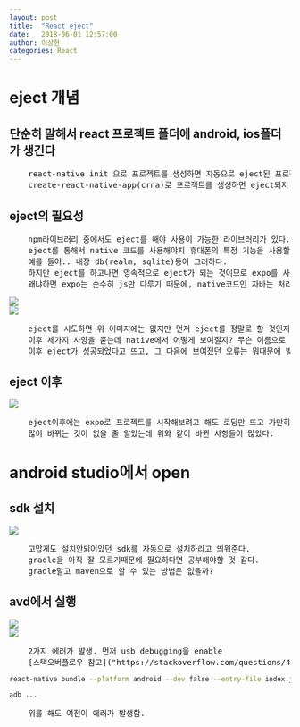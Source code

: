 ```yaml
---
layout: post
title:  "React eject"
date:   2018-06-01 12:57:00
author: 이상현
categories: React
---
```


# eject 개념
## 단순히 말해서 react 프로젝트 폴더에 android, ios폴더가 생긴다
<pre>
	react-native init 으로 프로젝트를 생성하면 자동으로 eject된 프로젝트가 생성된다.
	create-react-native-app(crna)로 프로젝트를 생성하면 eject되지 않은 프로젝트가 생성된다.
</pre>
## eject의 필요성
<pre>
	npm라이브러리 중에서도 eject를 해야 사용이 가능한 라이브러리가 있다.
	eject를 통해서 native 코드를 사용해야지 휴대폰의 특정 기능을 사용할 수 있는 모양이다.
	예를 들어.. 내장 db(realm, sqlite)등이 그러하다.
	하지만 eject를 하고나면 영속적으로 eject가 되는 것이므로 expo를 사용하지 못하게 된다.
	왜냐하면 expo는 순수히 js만 다루기 때문에, native코드인 자바는 처리할 수 없다.
</pre>
<img src="{{ site.baseurl }}/assets/postImages/20180601/eject1.jpg"> <br>
<img src="{{ site.baseurl }}/assets/postImages/20180601/eject2.jpg"> <br>
<pre>
	eject를 시도하면 위 이미지에는 없지만 먼저 eject를 정말로 할 것인지, 말 것인지 묻는다.
	이후 세가지 사항을 묻는데 native에서 어떻게 보여질지? 무슨 이름으로 파일을 실행할지? 등을 묻는 것 같다.
	이후 eject가 성공되었다고 뜨고, 그 다음에 보여졌던 오류는 뭐때문에 발생한지는 잘 모르겠다.
</pre>
## eject 이후
<img src="{{ site.baseurl }}/assets/postImages/20180601/eject3.jpg"> <br>
<pre>
	eject이후에는 expo로 프로젝트를 시작해보려고 해도 로딩만 뜨고 가만히 멈춘다..
	많이 바뀌는 것이 없을 줄 알았는데 위와 같이 바뀐 사항들이 많았다.
</pre>

# android studio에서 open
## sdk 설치
<img src="{{ site.baseurl }}/assets/postImages/20180601/android.jpg"> <br>
<pre>
	고맙게도 설치안되어있던 sdk를 자동으로 설치하라고 띄워준다.
	gradle을 아직 잘 모르기때문에 필요하다면 공부해야할 것 같다.
	gradle말고 maven으로 할 수 있는 방법은 없을까?
</pre>

## avd에서 실행
<img src="{{ site.baseurl }}/assets/postImages/20180601/android1.jpg"> <br>
<img src="{{ site.baseurl }}/assets/postImages/20180601/android2.jpg"> <br>
<pre>
	2가지 에러가 발생. 먼저 usb debugging을 enable
	[스택오버플로우 참고]("https://stackoverflow.com/questions/44446523/unable-to-load-script-from-assets-index-android-bundle-on-windows?utm_medium=organic&utm_source=google_rich_qa&utm_campaign=google_rich_qa")
</pre>

```sh
react-native bundle --platform android --dev false --entry-file index.js --bundle-output android/app/src/main/assets/index.android.bundle --assets-dest android/app/src/main/res

adb ...
```
<pre>
	위를 해도 여전이 에러가 발생함.
</pre>
